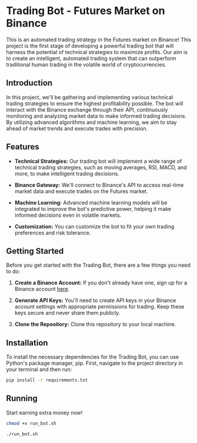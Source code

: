 # Trading Bot - Futures Market on Binance

This is an automated trading strategy in the Futures market on Binance! This project is the first stage of developing a powerful trading bot that will harness the potential of technical strategies to maximize profits. Our aim is to create an intelligent, automated trading system that can outperform traditional human trading in the volatile world of cryptocurrencies.

## Introduction

In this project, we'll be gathering and implementing various technical trading strategies to ensure the highest profitability possible. The bot will interact with the Binance exchange through their API, continuously monitoring and analyzing market data to make informed trading decisions. By utilizing advanced algorithms and machine learning, we aim to stay ahead of market trends and execute trades with precision.

## Features

- **Technical Strategies:** Our trading bot will implement a wide range of technical trading strategies, such as moving averages, RSI, MACD, and more, to make intelligent trading decisions.

- **Binance Gateway:** We'll connect to Binance's API to access real-time market data and execute trades on the Futures market.

- **Machine Learning:** Advanced machine learning models will be integrated to improve the bot's predictive power, helping it make informed decisions even in volatile markets.

- **Customization:** You can customize the bot to fit your own trading preferences and risk tolerance.

## Getting Started

Before you get started with the Trading Bot, there are a few things you need to do:

1. **Create a Binance Account:** If you don't already have one, sign up for a Binance account [here](https://www.binance.com/en/register).

2. **Generate API Keys:** You'll need to create API keys in your Binance account settings with appropriate permissions for trading. Keep these keys secure and never share them publicly.

3. **Clone the Repository:** Clone this repository to your local machine.

## Installation

To install the necessary dependencies for the Trading Bot, you can use Python's package manager, pip. First, navigate to the project directory in your terminal and then run:

```bash
pip install -r requirements.txt

```

## Running

Start earning extra money now!

```bash
chmod +x run_bot.sh

./run_bot.sh

```